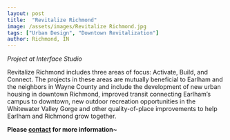 ```yaml
---
layout: post
title:  "Revitalize Richmond"
image: /assets/images/Revitalize Richmond.jpg
tags: ["Urban Design", "Downtown Revitalization"]
author: Richmond, IN
---
```


*Project at Interface Studio*

Revitalize Richmond includes three areas of focus: Activate, Build, and Connect. The projects in these areas are mutually beneficial to Earlham and the neighbors in Wayne County and include the development of new urban housing in downtown Richmond, improved transit connecting Earlham’s campus to downtown, new outdoor recreation opportunities in the Whitewater Valley Gorge and other quality-of-place improvements to help Earlham and Richmond grow together.

**Please [contact](https://hongyili-hl.github.io/contact/) for more information~**
